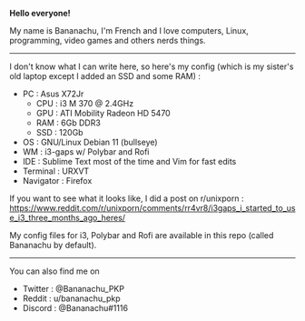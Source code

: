 **Hello everyone!**

My name is Bananachu, I'm French and I love computers, Linux, programming, video games and others nerds things.

----

I don't know what I can write here, so here's my config (which is my sister's old laptop except I added an SSD and some RAM) :
* PC : Asus X72Jr
    * CPU : i3 M 370 @ 2.4GHz
    * GPU : ATI Mobility Radeon HD 5470
    * RAM : 6Gb DDR3
    * SSD : 120Gb
* OS : GNU/Linux Debian 11 (bullseye)
* WM : i3-gaps w/ Polybar and Rofi
* IDE : Sublime Text most of the time and Vim for fast edits
* Terminal : URXVT
* Navigator : Firefox

If you want to see what it looks like, I did a post on r/unixporn :
https://www.reddit.com/r/unixporn/comments/rr4vr8/i3gaps_i_started_to_use_i3_three_months_ago_heres/

My config files for i3, Polybar and Rofi are available in this repo (called Bananachu by default).

----

You can also find me on 
* Twitter : @Bananachu_PKP
* Reddit : u/bananachu_pkp
* Discord : @Bananachu#1116
